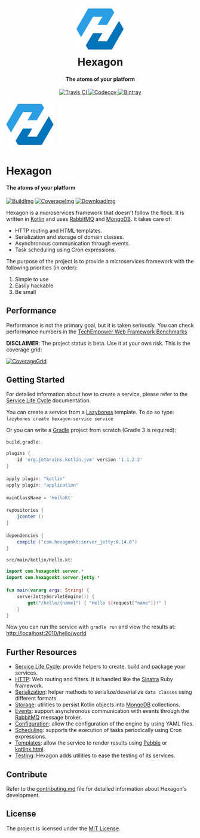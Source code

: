 
<!--
https://raw.githubusercontent.com/hexagonkt/hexagon/master/hexagon_site/assets/tile-small.png
-->

<h1 align="center">
  <a href="http://hexagonkt.com">
    <img alt="Hexagon" src="hexagon_site/assets/tile-small.png" />
  </a>
  <br>
  Hexagon
</h1>

<h4 align="center">The atoms of your platform</h4>

<p align="center">
  <a href="https://travis-ci.org/hexagonkt/hexagon">
    <img
      src="https://img.shields.io/travis/hexagonkt/hexagon.svg?colorA=0073BB&style=flat-square" 
      alt="Travis CI" />
  </a>
  <a href="https://codecov.io/gh/hexagonkt/hexagon">
    <img
      src="https://img.shields.io/codecov/c/github/hexagonkt/hexagon.svg?colorA=0073BB&style=flat-square"
      alt="Codecov" />
  </a>
  <a href="https://bintray.com/jamming/maven/hexagon_core/_latestVersion">
    <img
      src="https://img.shields.io/bintray/v/jamming/maven/hexagon_core.svg?colorA=0073BB&style=flat-square"
      alt="Bintray" />
  </a>
</p>

![logo](hexagon_site/assets/tile-small.png)

# Hexagon
#### The atoms of your platform

[![BuildImg]][Build] [![CoverageImg]][Coverage] [![DownloadImg]][Download]

[BuildImg]: https://img.shields.io/travis/hexagonkt/hexagon.svg?colorA=0073BB&style=flat-square
[Build]: https://travis-ci.org/hexagonkt/hexagon

[CoverageImg]:
  https://img.shields.io/codecov/c/github/hexagonkt/hexagon.svg?colorA=0073BB&style=flat-square
[Coverage]: https://codecov.io/gh/hexagonkt/hexagon

[DownloadImg]:
  https://img.shields.io/bintray/v/jamming/maven/hexagon_core.svg?colorA=0073BB&style=flat-square
[Download]: https://bintray.com/jamming/maven/hexagon_core/_latestVersion




Hexagon is a microservices framework that doesn't follow the flock. It is written in [Kotlin] and
uses [RabbitMQ] and [MongoDB]. It takes care of:

* HTTP routing and HTML templates.
* Serialization and storage of domain classes.
* Asynchronous communication through events.
* Task scheduling using Cron expressions.

The purpose of the project is to provide a microservices framework with the following priorities
(in order):

1. Simple to use
2. Easily hackable
3. Be small

## Performance

Performance is not the primary goal, but it is taken seriously. You can check performance numbers
in the [TechEmpower Web Framework Benchmarks](https://www.techempower.com/benchmarks)

**DISCLAIMER**: The project status is beta. Use it at your own risk. This is the coverage grid:

[![CoverageGrid]][Coverage]

[CoverageGrid]: https://codecov.io/gh/hexagonkt/hexagon/branch/master/graphs/icicle.svg
[Kotlin]: http://kotlinlang.org
[RabbitMQ]: http://www.rabbitmq.com
[MongoDB]: https://www.mongodb.com

## Getting Started

For detailed information about how to create a service, please refer to the [Service Life Cycle]
documentation.

You can create a service from a [Lazybones] template. To do so type:
`lazybones create hexagon-service service`

Or you can write a [Gradle] project from scratch (Gradle 3 is required):

`build.gradle`:

```groovy
plugins {
    id 'org.jetbrains.kotlin.jvm' version '1.1.2-2'
}

apply plugin: "kotlin"
apply plugin: "application"

mainClassName = 'HelloKt'

repositories {
    jcenter ()
}

dependencies {
    compile ("com.hexagonkt:server_jetty:0.14.0")
}
```

`src/main/kotlin/Hello.kt`:

```kotlin
import com.hexagonkt.server.*
import com.hexagonkt.server.jetty.*

fun main(vararg args: String) {
    serve(JettyServletEngine()) {
        get("/hello/{name}") { "Hello ${request["name"]}!" }
    }
}
```

Now you can run the service with `gradle run` and view the results at:
[http://localhost:2010/hello/world](http://localhost:2010/hello/world)

[Lazybones]: https://github.com/pledbrook/lazybones
[Gradle]: https://gradle.org/

## Further Resources

* [Service Life Cycle]: provide helpers to create, build and package your services.
* [HTTP]: Web routing and filters. It is handled like the [Sinatra] Ruby framework.
* [Serialization]: helper methods to serialize/deserialize `data classes` using different formats.
* [Storage]: utilities to persist Kotlin objects into [MongoDB] collections.
* [Events]: support asynchronous communication with events through the [RabbitMQ] message broker.
* [Configuration]: allow the configuration of the engine by using YAML files.
* [Scheduling]: supports the execution of tasks periodically using Cron expressions.
* [Templates]: allow the service to render results using [Pebble] or [kotlinx.html].
* [Testing]: Hexagon adds utilities to ease the testing of its services.

[Sinatra]: http://sinatrarb.com
[Pebble]: http://www.mitchellbosecke.com/pebble/home
[kotlinx.html]: https://github.com/Kotlin/kotlinx.html

[Service Life Cycle]: http://hexagonkt.com/life_cycle.html
[HTTP]: http://hexagonkt.com/rest.html
[Serialization]: http://hexagonkt.com/serialization.html
[Storage]: http://hexagonkt.com/storage.html
[Events]: http://hexagonkt.com/events.html
[Configuration]: http://hexagonkt.com/configuration.html
[Templates]: http://hexagonkt.com/templates.html
[Scheduling]: http://hexagonkt.com/scheduling.html
[Testing]: http://hexagonkt.com/testing.html

## Contribute

Refer to the [contributing.md](contributing.md) file for detailed information about Hexagon's
development.

## License

The project is licensed under the [MIT License](license.md).
